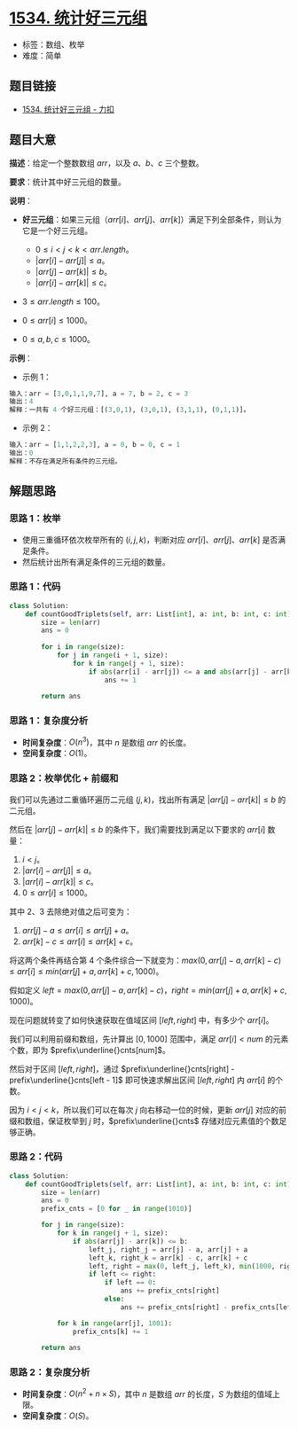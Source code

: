 # [1534. 统计好三元组](https://leetcode.cn/problems/count-good-triplets/)

- 标签：数组、枚举
- 难度：简单

## 题目链接

- [1534. 统计好三元组 - 力扣](https://leetcode.cn/problems/count-good-triplets/)

## 题目大意

**描述**：给定一个整数数组 $arr$，以及 $a$、$b$、$c$ 三个整数。

**要求**：统计其中好三元组的数量。

**说明**：

- **好三元组**：如果三元组（$arr[i]$、$arr[j]$、$arr[k]$）满足下列全部条件，则认为它是一个好三元组。
  - $0 \le i < j < k < arr.length$。
  - $| arr[i] - arr[j] | \le a$。
  - $| arr[j] - arr[k] | \le b$。
  - $| arr[i] - arr[k] | \le c$。

- $3 \le arr.length \le 100$。
- $0 \le arr[i] \le 1000$。
- $0 \le a, b, c \le 1000$。

**示例**：

- 示例 1：

```python
输入：arr = [3,0,1,1,9,7], a = 7, b = 2, c = 3
输出：4
解释：一共有 4 个好三元组：[(3,0,1), (3,0,1), (3,1,1), (0,1,1)]。
```

- 示例 2：

```python
输入：arr = [1,1,2,2,3], a = 0, b = 0, c = 1
输出：0
解释：不存在满足所有条件的三元组。
```

## 解题思路

### 思路 1：枚举

- 使用三重循环依次枚举所有的 $(i, j, k)$，判断对应 $arr[i]$、$arr[j]$、$arr[k]$ 是否满足条件。
- 然后统计出所有满足条件的三元组的数量。

### 思路 1：代码

```python
class Solution:
    def countGoodTriplets(self, arr: List[int], a: int, b: int, c: int) -> int:
        size = len(arr)
        ans = 0
        
        for i in range(size):
            for j in range(i + 1, size):
                for k in range(j + 1, size):
                    if abs(arr[i] - arr[j]) <= a and abs(arr[j] - arr[k]) <= b and abs(arr[i] - arr[k]) <= c:
                        ans += 1
        
        return ans
```

### 思路 1：复杂度分析

- **时间复杂度**：$O(n^3)$，其中 $n$ 是数组 $arr$ 的长度。
- **空间复杂度**：$O(1)$。

### 思路 2：枚举优化 + 前缀和

我们可以先通过二重循环遍历二元组 $(j, k)$，找出所有满足 $| arr[j] - arr[k] | \le b$ 的二元组。

然后在 $| arr[j] - arr[k] | \le b$ 的条件下，我们需要找到满足以下要求的 $arr[i]$ 数量：

1. $i < j$。
2. $| arr[i] - arr[j] | \le a$。
3. $| arr[i] - arr[k] | \le c$。
4. $0 \le arr[i] \le 1000$。

其中 $2$、$3$ 去除绝对值之后可变为：

1. $arr[j] - a \le arr[i] \le arr[j] + a$。
2. $arr[k] - c \le arr[i] \le arr[k] + c$。

将这两个条件再结合第 $4$ 个条件综合一下就变为：$max(0, arr[j] - a, arr[k] - c) \le arr[i] \le min(arr[j] + a, arr[k] + c, 1000)$。

假如定义 $left = max(0, arr[j] - a, arr[k] - c)$，$right = min(arr[j] + a, arr[k] + c, 1000)$。

现在问题就转变了如何快速获取在值域区间 $[left, right]$ 中，有多少个 $arr[i]$。

我们可以利用前缀和数组，先计算出 $[0, 1000]$ 范围中，满足 $arr[i] < num$ 的元素个数，即为 $prefix\underline{}cnts[num]$。

然后对于区间 $[left, right]$，通过 $prefix\underline{}cnts[right] - prefix\underline{}cnts[left - 1]$ 即可快速求解出区间 $[left, right]$ 内 $arr[i]$ 的个数。

因为 $i < j < k$，所以我们可以在每次 $j$ 向右移动一位的时候，更新 $arr[j]$ 对应的前缀和数组，保证枚举到 $j$ 时，$prefix\underline{}cnts$ 存储对应元素值的个数足够正确。

### 思路 2：代码

```python
class Solution:
    def countGoodTriplets(self, arr: List[int], a: int, b: int, c: int) -> int:
        size = len(arr)
        ans = 0
        prefix_cnts = [0 for _ in range(1010)]

        for j in range(size):
            for k in range(j + 1, size):
                if abs(arr[j] - arr[k]) <= b:
                    left_j, right_j = arr[j] - a, arr[j] + a
                    left_k, right_k = arr[k] - c, arr[k] + c
                    left, right = max(0, left_j, left_k), min(1000, right_j, right_k)
                    if left <= right:
                        if left == 0:
                            ans += prefix_cnts[right]
                        else:
                            ans += prefix_cnts[right] - prefix_cnts[left - 1]

            for k in range(arr[j], 1001):
                prefix_cnts[k] += 1
        
        return ans
```

### 思路 2：复杂度分析

- **时间复杂度**：$O(n^2 + n \times S)$，其中 $n$ 是数组 $arr$ 的长度，$S$ 为数组的值域上限。
- **空间复杂度**：$O(S)$。

